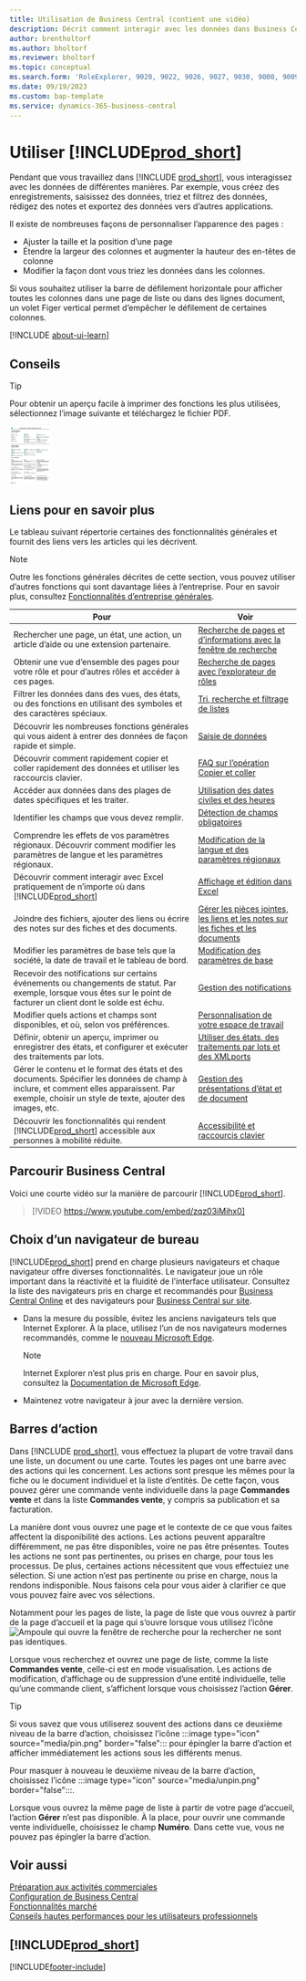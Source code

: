 ```yaml
---
title: Utilisation de Business Central (contient une vidéo)
description: Décrit comment interagir avec les données dans Business Central.
author: brentholtorf
ms.author: bholtorf
ms.reviewer: bholtorf
ms.topic: conceptual
ms.search.form: 'RoleExplorer, 9020, 9022, 9026, 9027, 9030, 9000, 9009, 9004, 9005, 9024, 9006, 9007, 9010, 9016, 9017'
ms.date: 09/19/2023
ms.custom: bap-template
ms.service: dynamics-365-business-central
---
```

# <a name="work-with-"></a>Utiliser [!INCLUDE[prod_short](includes/prod_short.md)]

Pendant que vous travaillez dans [!INCLUDE [prod_short](includes/prod_short.md)], vous interagissez avec les données de différentes manières. Par exemple, vous créez des enregistrements, saisissez des données, triez et filtrez des données, rédigez des notes et exportez des données vers d’autres applications.

Il existe de nombreuses façons de personnaliser l’apparence des pages : 

* Ajuster la taille et la position d’une page
* Étendre la largeur des colonnes et augmenter la hauteur des en-têtes de colonne
* Modifier la façon dont vous triez les données dans les colonnes. 

Si vous souhaitez utiliser la barre de défilement horizontale pour afficher toutes les colonnes dans une page de liste ou dans des lignes document, un volet Figer vertical permet d’empêcher le défilement de certaines colonnes.

[!INCLUDE [about-ui-learn](includes/about-ui-learn.md)]

## <a name="tips-and-tricks"></a><a name="cheatsheet"></a>Conseils

> [!TIP]
> Pour obtenir un aperçu facile à imprimer des fonctions les plus utilisées, sélectionnez l’image suivante et téléchargez le fichier PDF.
>
> [ ![Icône pour le fichier PDF.](media/cheat_sheet_inline.png) ](media/cheat_sheet.pdf "Icône qui ouvre un PDF")

## <a name="links-to-learn-more"></a>Liens pour en savoir plus

Le tableau suivant répertorie certaines des fonctionnalités générales et fournit des liens vers les articles qui les décrivent.

> [!NOTE]
> Outre les fonctions générales décrites de cette section, vous pouvez utiliser d’autres fonctions qui sont davantage liées à l’entreprise. Pour en savoir plus, consultez [Fonctionnalités d’entreprise générales](ui-across-business-areas.md).

| Pour  | Voir |
| --- | --- |
|Rechercher une page, un état, une action, un article d’aide ou une extension partenaire. |[Recherche de pages et d’informations avec la fenêtre de recherche](ui-search.md) |
|Obtenir une vue d’ensemble des pages pour votre rôle et pour d’autres rôles et accéder à ces pages.|[Recherche de pages avec l’explorateur de rôles](ui-role-explorer.md)|
|Filtrer les données dans des vues, des états, ou des fonctions en utilisant des symboles et des caractères spéciaux. |[Tri, recherche et filtrage de listes](ui-enter-criteria-filters.md) |
|Découvrir les nombreuses fonctions générales qui vous aident à entrer des données de façon rapide et simple.|[Saisie de données](ui-enter-data.md)|
|Découvrir comment rapidement copier et coller rapidement des données et utiliser les raccourcis clavier.|[FAQ sur l’opération Copier et coller](faq-copy-paste.yml)|
|Accéder aux données dans des plages de dates spécifiques et les traiter. |[Utilisation des dates civiles et des heures](ui-enter-date-ranges.md) |
|Identifier les champs que vous devez remplir. |[Détection de champs obligatoires](ui-mandatory-fields.md) |
|Comprendre les effets de vos paramètres régionaux. Découvrir comment modifier les paramètres de langue et les paramètres régionaux.|[Modification de la langue et des paramètres régionaux](about-locale-language.md)|
|Découvrir comment interagir avec Excel pratiquement de n’importe où dans [!INCLUDE[prod_short](includes/prod_short.md)]|[Affichage et édition dans Excel](across-work-with-excel.md)|
|Joindre des fichiers, ajouter des liens ou écrire des notes sur des fiches et des documents.|[Gérer les pièces jointes, les liens et les notes sur les fiches et les documents](ui-how-add-link-to-record.md)|
|Modifier les paramètres de base tels que la société, la date de travail et le tableau de bord. |[Modification des paramètres de base](ui-change-basic-settings.md) |
|Recevoir des notifications sur certains événements ou changements de statut. Par exemple, lorsque vous êtes sur le point de facturer un client dont le solde est échu.|[Gestion des notifications](ui-smart-notifications.md)|
|Modifier quels actions et champs sont disponibles, et où, selon vos préférences.|[Personnalisation de votre espace de travail](ui-personalization-user.md) |
|Définir, obtenir un aperçu, imprimer ou enregistrer des états, et configurer et exécuter des traitements par lots.|[Utiliser des états, des traitements par lots et des XMLports](ui-work-report.md)|
|Gérer le contenu et le format des états et des documents. Spécifier les données de champ à inclure, et comment elles apparaissent. Par exemple, choisir un style de texte, ajouter des images, etc.|[Gestion des présentations d’état et de document](ui-manage-report-layouts.md) |
|Découvrir les fonctionnalités qui rendent [!INCLUDE[prod_short](includes/prod_short.md)] accessible aux personnes à mobilité réduite.|[Accessibilité et raccourcis clavier](ui-accessibility.md)|

## <a name="getting-around-in-business-central"></a>Parcourir Business Central

Voici une courte vidéo sur la manière de parcourir [!INCLUDE[prod_short](includes/prod_short.md)].

> [!VIDEO https://www.youtube.com/embed/zqz03iMihx0]

## <a name="choosing-a-desktop-browser"></a>Choix d’un navigateur de bureau

[!INCLUDE[prod_short](includes/prod_short.md)] prend en charge plusieurs navigateurs et chaque navigateur offre diverses fonctionnalités. Le navigateur joue un rôle important dans la réactivité et la fluidité de l’interface utilisateur. Consultez la liste des navigateurs pris en charge et recommandés pour [Business Central Online](./product-requirements.md) et des navigateurs pour [Business Central sur site](/dynamics365/business-central/dev-itpro/deployment/system-requirement-business-central-v15).

- Dans la mesure du possible, évitez les anciens navigateurs tels que Internet Explorer. À la place, utilisez l’un de nos navigateurs modernes recommandés, comme le [nouveau Microsoft Edge](https://www.microsoft.com/edge/).  

    > [!NOTE]
    > Internet Explorer n’est plus pris en charge. Pour en savoir plus, consultez la [Documentation de Microsoft Edge](https://support.microsoft.com/hub/4337664/microsoft-edge-help).
- Maintenez votre navigateur à jour avec la dernière version.

## <a name="action-bars"></a>Barres d’action

Dans [!INCLUDE [prod_short](includes/prod_short.md)], vous effectuez la plupart de votre travail dans une liste, un document ou une carte. Toutes les pages ont une barre avec des actions qui les concernent. Les actions sont presque les mêmes pour la fiche ou le document individuel et la liste d’entités. De cette façon, vous pouvez gérer une commande vente individuelle dans la page **Commandes vente** et dans la liste **Commandes vente**, y compris sa publication et sa facturation.  

La manière dont vous ouvrez une page et le contexte de ce que vous faites affectent la disponibilité des actions. Les actions peuvent apparaître différemment, ne pas être disponibles, voire ne pas être présentes. Toutes les actions ne sont pas pertinentes, ou prises en charge, pour tous les processus. De plus, certaines actions nécessitent que vous effectuiez une sélection. Si une action n’est pas pertinente ou prise en charge, nous la rendons indisponible. Nous faisons cela pour vous aider à clarifier ce que vous pouvez faire avec vos sélections.

Notamment pour les pages de liste, la page de liste que vous ouvrez à partir de la page d’accueil et la page qui s’ouvre lorsque vous utilisez l’icône ![Ampoule qui ouvre la fenêtre de recherche](media/ui-search/search_small.png "Dites-moi ce que vous voulez faire") pour la rechercher ne sont pas identiques.  

Lorsque vous recherchez et ouvrez une page de liste, comme la liste **Commandes vente**, celle-ci est en mode visualisation. Les actions de modification, d’affichage ou de suppression d’une entité individuelle, telle qu’une commande client, s’affichent lorsque vous choisissez l’action **Gérer**.  

> [!TIP]
> Si vous savez que vous utiliserez souvent des actions dans ce deuxième niveau de la barre d’action, choisissez l’icône :::image type="icon" source="media/pin.png" border="false"::: pour épingler la barre d’action et afficher immédiatement les actions sous les différents menus.
>
> Pour masquer à nouveau le deuxième niveau de la barre d’action, choisissez l’icône :::image type="icon" source="media/unpin.png" border="false":::.

Lorsque vous ouvrez la même page de liste à partir de votre page d’accueil, l’action **Gérer** n’est pas disponible. À la place, pour ouvrir une commande vente individuelle, choisissez le champ **Numéro**. Dans cette vue, vous ne pouvez pas épingler la barre d’action.  

## <a name="see-also"></a>Voir aussi

[Préparation aux activités commerciales](ui-get-ready-business.md)  
[Configuration de Business Central](setup.md)  
[Fonctionnalités marché](ui-across-business-areas.md)  
[Conseils hautes performances pour les utilisateurs professionnels](/dynamics365/business-central/dev-itpro/performance/performance-users?toc=/dynamics365/business-central/toc.json)

## [!INCLUDE[prod_short](includes/free_trial_md.md)]

[!INCLUDE[footer-include](includes/footer-banner.md)]
